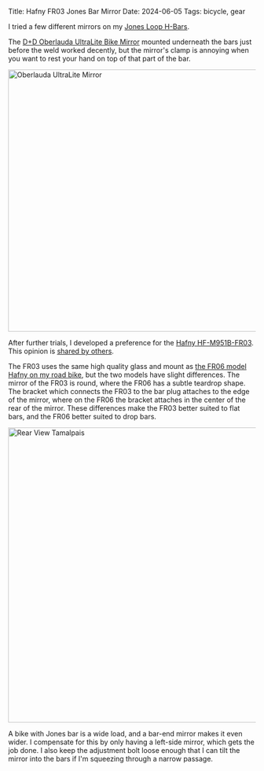 Title: Hafny FR03 Jones Bar Mirror
Date: 2024-06-05
Tags: bicycle, gear

I tried a few different mirrors on my [Jones Loop H-Bars](https://jonesbikes.com/loop-bar/).

The [D+D Oberlauda UltraLite Bike Mirror](https://ortliebusa.com/product/bike-mirror-10/) mounted underneath the bars just before the weld worked decently, but the mirror's clamp is annoying when you want to rest your hand on top of that part of the bar.

<a href="https://www.flickr.com/photos/pigmonkey/53772945605/in/dateposted/" title="Oberlauda UltraLite Mirror"><img src="https://live.staticflickr.com/65535/53772945605_5a03b0ec3d_c.jpg" width="800" height="533" alt="Oberlauda UltraLite Mirror"/></a>

After further trials, I developed a preference for the [Hafny HF-M951B-FR03](https://www.hafnycomponents.com/fr03). This opinion is [shared by others](https://www.crazyguyonabike.com/reviews/board/message/?thread_id=789871).

The FR03 uses the same high quality glass and mount as [the FR06 model Hafny on my road bike](/2023/10/hafney-fr06/), but the two models have slight differences. The mirror of the FR03 is round, where the FR06 has a subtle teardrop shape. The bracket which connects the FR03 to the bar plug attaches to the edge of the mirror, where on the FR06 the bracket attaches in the center of the rear of the mirror. These differences make the FR03 better suited to flat bars, and the FR06 better suited to drop bars.

<a href="https://www.flickr.com/photos/pigmonkey/53772521221/in/dateposted/" title="Rear View Tamalpais"><img src="https://live.staticflickr.com/65535/53772521221_9601bf508e_c.jpg" width="800" height="600" alt="Rear View Tamalpais"/></a>

A bike with Jones bar is a wide load, and a bar-end mirror makes it even wider. I compensate for this by only having a left-side mirror, which gets the job done. I also keep the adjustment bolt loose enough that I can tilt the mirror into the bars if I'm squeezing through a narrow passage.
